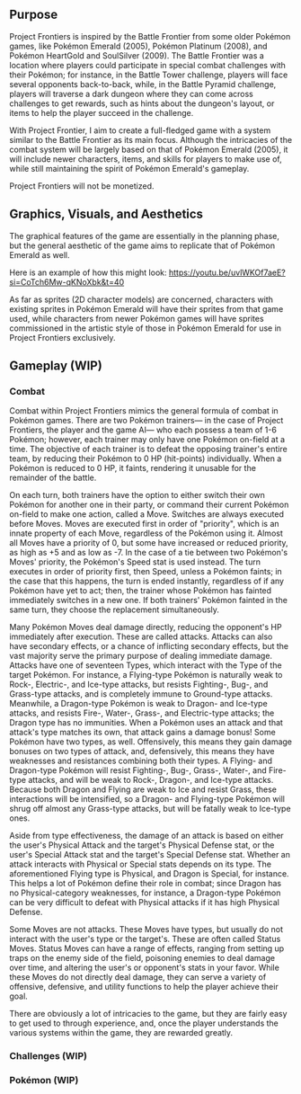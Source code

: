## Purpose
Project Frontiers is inspired by the Battle Frontier from some older Pokémon
games, like Pokémon Emerald (2005), Pokémon Platinum (2008), and Pokémon
HeartGold and SoulSilver (2009). The Battle Frontier was a location where
players could participate in special combat challenges with their Pokémon; for
instance, in the Battle Tower challenge, players will face several opponents
back-to-back, while, in the Battle Pyramid challenge, players will traverse a
dark dungeon where they can come across challenges to get rewards, such as hints
about the dungeon's layout, or items to help the player succeed in the challenge.

With Project Frontier, I aim to create a full-fledged game with a system
similar to the Battle Frontier as its main focus. Although the intricacies of
the combat system will be largely based on that of Pokémon Emerald (2005), it
will include newer characters, items, and skills for players to make use of,
while still maintaining the spirit of Pokémon Emerald's gameplay.

Project Frontiers will not be monetized.

## Graphics, Visuals, and Aesthetics
The graphical features of the game are essentially in the planning phase, but
the general aesthetic of the game aims to replicate that of Pokémon Emerald as
well.

Here is an example of how this might look: https://youtu.be/uvlWKOf7aeE?si=CoTch6Mw-qKNoXbk&t=40

As far as sprites (2D character models) are concerned, characters with existing
sprites in Pokémon Emerald will have their sprites from that game used, while
characters from newer Pokémon games will have sprites commissioned in the
artistic style of those in Pokémon Emerald for use in Project Frontiers
exclusively.

## Gameplay (WIP)

### Combat
Combat within Project Frontiers mimics the general formula of combat in Pokémon
games. There are two Pokémon trainers— in the case of Project Frontiers, the
player and the game AI— who each possess a team of 1-6 Pokémon; however, each
trainer may only have one Pokémon on-field at a time. The objective of each
trainer is to defeat the opposing trainer's entire team, by reducing their
Pokémon to 0 HP (hit-points) individually. When a Pokémon is reduced to 0 HP,
it faints, rendering it unusable for the remainder of the battle.

On each turn, both trainers have the option to either switch their own Pokémon
for another one in their party, or command their current Pokémon on-field to
make one action, called a Move. Switches are always executed before Moves.
Moves are executed first in order of "priority", which is an innate property of
each Move, regardless of the Pokémon using it. Almost all Moves have a priority
of 0, but some have increased or reduced priority, as high as +5 and as low as
-7. In the case of a tie between two Pokémon's Moves' priority, the Pokémon's
Speed stat is used instead. The turn executes in order of priority first, then
Speed, unless a Pokémon faints; in the case that this happens, the turn is
ended instantly, regardless of if any Pokémon have yet to act; then, the
trainer whose Pokémon has fainted immediately switches in a new one. If both
trainers' Pokémon fainted in the same turn, they choose the replacement
simultaneously.

Many Pokémon Moves deal damage directly, reducing the opponent's HP immediately
after execution. These are called attacks. Attacks can also have secondary
effects, or a chance of inflicting secondary effects, but the vast majority
serve the primary purpose of dealing immediate damage. Attacks have one of
seventeen Types, which interact with the Type of the target Pokémon. For
instance, a Flying-type Pokémon is naturally weak to Rock-, Electric-, and
Ice-type attacks, but resists Fighting-, Bug-, and Grass-type attacks, and is
completely immune to Ground-type attacks. Meanwhile, a Dragon-type Pokémon is
weak to Dragon- and Ice-type attacks, and resists Fire-, Water-, Grass-, and
Electric-type attacks; the Dragon type has no immunities. When a Pokémon uses
an attack and that attack's type matches its own, that attack gains a damage
bonus! Some Pokémon have two types, as well. Offensively, this means they gain
damage bonuses on two types of attack, and, defensively, this means they have
weaknesses and resistances combining both their types. A Flying- and
Dragon-type Pokémon will resist Fighting-, Bug-, Grass-, Water-, and Fire-type
attacks, and will be weak to Rock-, Dragon-, and Ice-type attacks. Because both
Dragon and Flying are weak to Ice and resist Grass, these interactions will be
intensified, so a Dragon- and Flying-type Pokémon will shrug off almost any
Grass-type attacks, but will be fatally weak to Ice-type ones.

Aside from type effectiveness, the damage of an attack is based on either the
user's Physical Attack and the target's Physical Defense stat, or the user's
Special Attack stat and the target's Special Defense stat. Whether an attack
interacts with Physical or Special stats depends on its type. The
aforementioned Flying type is Physical, and Dragon is Special, for instance.
This helps a lot of Pokémon define their role in combat; since Dragon has no
Physical-category weaknesses, for instance, a Dragon-type Pokémon can be very
difficult to defeat with Physical attacks if it has high Physical Defense.

Some Moves are not attacks. These Moves have types, but usually do not
interact with the user's type or the target's. These are often called Status
Moves. Status Moves can have a range of effects, ranging from setting up traps
on the enemy side of the field, poisoning enemies to deal damage over time, and
altering the user's or opponent's stats in your favor. While these Moves do not
directly deal damage, they can serve a variety of offensive, defensive, and
utility functions to help the player achieve their goal.

There are obviously a lot of intricacies to the game, but they are fairly easy
to get used to through experience, and, once the player understands the various
systems within the game, they are rewarded greatly.

### Challenges (WIP)

### Pokémon (WIP)
